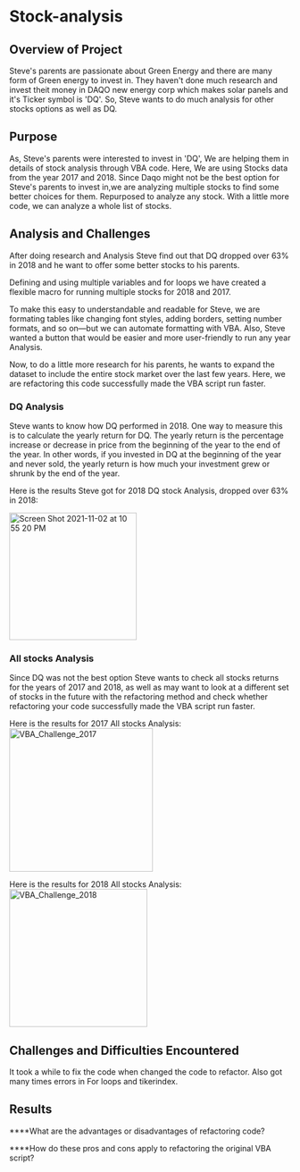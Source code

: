 # Stock-analysis
## Overview of Project

Steve's parents are passionate about Green Energy and there are many form of Green energy to invest in. They haven't done much research and invest theit money in DAQO new energy corp which makes solar panels and it's Ticker symbol is 'DQ'. So, Steve wants to do much analysis for other stocks options as well as DQ.

## Purpose
As, Steve's parents were interested to invest in 'DQ', We are helping them in details of stock analysis through VBA code. Here, We are using Stocks data from the year 2017 and 2018. 
Since Daqo might not be the best option for Steve's parents to invest in,we are analyzing multiple stocks to find some better choices for them. Repurposed to analyze any stock. With a little more code, we can analyze a whole list of stocks. 
 
## Analysis and Challenges
 After doing research and Analysis Steve find out that DQ dropped over 63% in 2018 and he want to offer some better stocks to his parents.
 
 Defining and using multiple variables and for loops we have created a flexible macro for running multiple stocks for 2018 and 2017.

To make this easy to understandable and readable for Steve, we are formating tables like changing font styles, adding borders, setting number formats, and so on—but we can automate formatting with VBA. Also, Steve wanted a button that would be easier and more user-friendly to run any year Analysis.

Now, to do a little more research for his parents, he wants to expand the dataset to include the entire stock market over the last few years. Here, we are refactoring this code successfully made the VBA script run faster.

### DQ Analysis
Steve wants to know how DQ performed in 2018. One way to measure this is to calculate the yearly return for DQ. The yearly return is the percentage increase or decrease in price from the beginning of the year to the end of the year. In other words, if you invested in DQ at the beginning of the year and never sold, the yearly return is how much your investment grew or shrunk by the end of the year.

Here is the results Steve got for 2018 DQ stock Analysis, dropped over 63% in 2018:

<img width="228" alt="Screen Shot 2021-11-02 at 10 55 20 PM" src="https://user-images.githubusercontent.com/92277581/140008208-40b0c530-8175-4393-bcb8-d237272a8e9c.png">



### All stocks Analysis
   Since DQ was not the best option Steve wants to check all stocks returns for the years of 2017 and 2018, as well as may want to look at a different set of stocks in the future with the refactoring method and check whether refactoring your code successfully made the VBA script run faster.
   
   Here is the results for 2017 All stocks Analysis:
   <img width="257" alt="VBA_Challenge_2017" src="https://user-images.githubusercontent.com/92277581/140009891-fb368e0d-67b0-40dd-8c23-8565c6377a1c.png">

Here is the results for 2018 All stocks Analysis:
<img width="247" alt="VBA_Challenge_2018" src="https://user-images.githubusercontent.com/92277581/140009944-3f207cf5-38c8-4d8d-80b7-2807a9275951.png">

   
  
## Challenges and Difficulties Encountered

It took a while to fix the code when changed the code to refactor. Also got many times errors in For loops and tikerindex. 

## Results

****What are the advantages or disadvantages of refactoring code?


****How do these pros and cons apply to refactoring the original VBA script?


  
